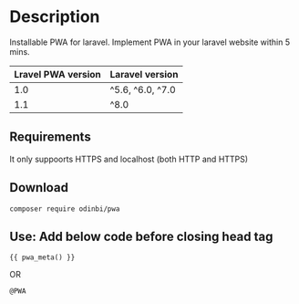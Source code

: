 # Description
Installable PWA for laravel. Implement PWA in your laravel website within 5 mins.

| Lravel PWA version      | Laravel version   |
| ---                     | ---               |
| 1.0                     | ^5.6, ^6.0, ^7.0  |
| 1.1                     | ^8.0              |

## Requirements
It only suppoorts HTTPS and localhost (both HTTP and HTTPS)

## Download
```
composer require odinbi/pwa
```


## Use: Add below code before closing head tag

```
{{ pwa_meta() }}
```

OR

```
@PWA
```
